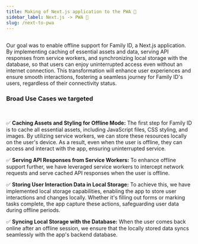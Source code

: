 ```yaml
---
title: Making of Next.js application to the PWA 🚀
sidebar_label: Next.js -> PWA 🚀
slug: /next-to-pwa
---
```


<head>
  <title>Making of Next.js application to the PWA 🚀</title>
</head>

## 

Our goal was to enable offline support for Family ID, a Next.js application. By implementing caching of essential assets and data, serving API responses from service workers, and synchronizing local storage with the database, so that users can enjoy uninterrupted access even without an internet connection. This transformation will enhance user experiences and ensure smooth interactions, fostering a seamless journey for Family ID's users, regardless of their connectivity status.

### Broad Use Cases we targeted
<br />

✅  **Caching Assets and Styling for Offline Mode:**
The first step for Family ID is to cache all essential assets, including JavaScript files, CSS styling, and images. By utilizing service workers, we can store these resources locally on the user's device. As a result, even when the user is offline, they can access and interact with the app, ensuring uninterrupted service.


✅ **Serving API Responses from Service Workers:**
To enhance offline support further, we have leveraged service workers to intercept network requests and serve cached API responses when the user is offline. 


✅ **Storing User Interaction Data in Local Storage:**
To achieve this, we have implemented local storage capabilities, enabling the app to store user interactions and changes locally. Whether it's filling out forms or marking tasks complete, the app capture these actions, safeguarding user data during offline periods.


✅ **Syncing Local Storage with the Database:**
When the user comes back online after an offline session, we ensure that the locally stored data syncs seamlessly with the app's backend database. 